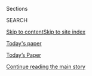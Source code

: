 <div id="app">

<div>

<div class="NYTAppHideMasthead css-zz1s19 e1suatyy0">

<div class="section css-ui9rw0 e1suatyy2">

<div class="css-11hrj97 er09x8g0">

<div class="css-6n7j50">

</div>

<span class="css-1dv1kvn">Sections</span>

<div class="css-10488qs">

<span class="css-1dv1kvn">SEARCH</span>

</div>

[Skip to content](#site-content)[Skip to site index](#site-index)

</div>

<div id="masthead-section-label" class="css-1fnb9ct eaxe0e00">

[Today's
paper](https://www.nytimes3xbfgragh.onion/section/todayspaper)

</div>

<div class="css-10698na e1huz5gh0">

</div>

</div>

<div id="masthead-bar-one" class="section hasLinks css-15hmgas e1csuq9d3">

<div class="css-uqyvli e1csuq9d0">

</div>

<div class="css-1uqjmks e1csuq9d1">

</div>

<div class="css-9e9ivx">

[](https://myaccount.nytimes3xbfgragh.onion/auth/login?response_type=cookie&client_id=vi)

</div>

<div class="css-1bvtpon e1csuq9d2">

[Today’s Paper](https://www.nytimes3xbfgragh.onion/section/todayspaper)

</div>

</div>

</div>

</div>

<div data-aria-hidden="false">

<div id="site-content" data-role="main">

<div class="css-1ffjgkm">

</div>

<div id="top-wrapper" class="css-15p45cc eaca97t0" type="top">

<div id="top-slug" class="css-19x0jxb eaca97t1" hidden="">

Advertisement

</div>

[Continue reading the main
story](#after-top)

<div class="ad top-wrapper" style="text-align:center;height:100%;display:block;min-height:90px">

<div id="top" class="place-ad" data-position="top" data-size-key="top">

</div>

</div>

<div id="after-top">

</div>

</div>

<div id="collection-todays-new-york-times" class="section css-15h4p1b e9abtgs0">

<div class="css-1j21atc e1svk9qx1">

<div class="css-fmiefx e1svk9qx2">

<div class="css-1hk7r2m eu54l5x0">

<div id="sponsor-wrapper" class="css-7a1pgi eaca97t0" type="sponsor" hidden="">

<div id="sponsor-slug" class="css-1l4mleb eaca97t1" hidden="">

Supported by

</div>

[Continue reading the main
story](#after-sponsor)

<div id="sponsor" class="ad sponsor-wrapper" style="text-align:left;height:100%;display:block">

</div>

<div id="after-sponsor">

</div>

</div>

</div>

</div>

<div class="css-nfcc9b e1svk9qx3">

<div class="css-vl9dhg e1svk9qx5">

<div class="css-1nrhkj6 e1svk9qx6">

# Today’s Paper

<div class="follow-button-placeholder" data-collection-id="">

</div>

</div>

<div class="css-15h8lyg">

<div class="css-i3zuer">

The Times in Print For

</div>

<div class="css-1vd26hw">

</div>

</div>

</div>

</div>

</div>

1.  [The Front Page](#thefrontpage)
2.  [International](#international)
3.  [National](#national)
4.  [Obituaries](#obituaries)
5.  [New York](#newyork)
6.  [Arts & Leisure](#arts&leisure)
7.  [Sunday Business](#sundaybusiness)
8.  [Sunday Review](#sundayreview)
9.  [Travel](#travel)
10. [Magazine](#magazine)
11. [Book Review](#bookreview)
12. [Sports Sunday](#sportssunday)
13. [Sunday Styles](#sundaystyles)
14. [Vows](#vows)
15. [Real Estate](#realestate)
16. [Today's Correction
    Article](#today'scorrectionarticle)

<div class="css-4svvz1 ekkqrpp0">

<div class="section css-u82chm ebkl1p30">

<span id="thefrontpage"></span>

## The Front Page

<div class="css-gfgt40 ekkqrpp1">

## Highlights

1.  ![<span class="css-1nk1g0h e1oaj3zl2"><span class="css-1dv1kvn">Credit</span>Lukas
    Schulze/Getty
    Images</span>](https://static01.graylady3jvrrxbe.onion/images/2018/06/17/business/17tradewar-1-sub/17tradewar-1-videoLarge.jpg)
    
    <div class="css-10wtrbd">
    
    <div class="css-1dqkjed">
    
    [![](https://static01.graylady3jvrrxbe.onion/images/2018/06/17/business/17tradewar-1-sub/17tradewar-1-thumbStandard.jpg)](/2018/06/16/business/tariffs-trade-war.html)
    
    </div>
    
    ## [Just the Fear of a Trade War Is Straining the Global Economy](/2018/06/16/business/tariffs-trade-war.html)
    
    As President Trump intensifies trade hostilities, the potential for
    conflict has begun to disrupt business, sowing worries about global
    economic
    growth.
    
    <span class="css-me3p27"></span><span class="css-1dydysp e4e4i5l3"></span><span class="css-9voj2j">By
    <span class="css-1baulvz" itemprop="name">Peter S. Goodman</span>,
    <span class="css-1baulvz" itemprop="name">Ian Austen</span> and
    <span class="css-1baulvz last-byline" itemprop="name">Elisabeth
    Malkin</span></span>
    
    </div>

2.  ![<span class="css-1nk1g0h e1oaj3zl2"><span class="css-1dv1kvn">Credit</span>The
    New York
    Times</span>](https://static01.graylady3jvrrxbe.onion/images/2018/06/17/business/17pregnancy-promo/17pregnancy-promo-videoLarge-v7.jpg)
    
    <div class="css-10wtrbd">
    
    <div class="css-1dqkjed">
    
    [![](https://static01.graylady3jvrrxbe.onion/images/2018/06/17/business/17pregnancy-promo/17pregnancy-promo-thumbStandard-v3.jpg)](/interactive/2018/06/15/business/pregnancy-discrimination.html)
    
    </div>
    
    ## [Pregnancy Discrimination Is Rampant Inside America’s Biggest Companies](/interactive/2018/06/15/business/pregnancy-discrimination.html)
    
    Many pregnant women have been systematically sidelined in the
    workplace. They’re passed over for promotions and raises. They’re
    fired when they
    complain.
    
    <span class="css-me3p27"></span><span class="css-1dydysp e4e4i5l3"></span><span class="css-9voj2j">By
    <span class="css-1baulvz" itemprop="name">Natalie Kitroeff</span>
    and <span class="css-1baulvz last-byline" itemprop="name">Jessica
    Silver-Greenberg</span></span>
    
    </div>

3.  1.  ![<span class="css-1nk1g0h e1oaj3zl2"><span class="css-1dv1kvn">Credit</span>John
        Moore/Getty
        Images</span>](https://static01.graylady3jvrrxbe.onion/images/2018/06/17/us/17dc-separate/merlin_139496637_969cb74a-4d01-4350-84a6-ebb29a2278ad-videoLarge.jpg)
        
        <div class="css-10wtrbd">
        
        ## [How Trump Came to Enforce a Practice of Separating Migrant Families](/2018/06/16/us/politics/family-separation-trump.html)
        
        <div class="css-ajkwsy">
        
        [![](https://static01.graylady3jvrrxbe.onion/images/2018/06/17/us/17dc-separate/merlin_139496637_969cb74a-4d01-4350-84a6-ebb29a2278ad-thumbStandard.jpg)](/2018/06/16/us/politics/family-separation-trump.html)
        
        </div>
        
        Inside the Trump administration, there is unease about the
        tactic, but immigration hard-liners like Stephen Miller never
        gave up on it after the idea was dropped early in Mr. Trump’s
        term.
        
        <span class="css-me3p27"></span><span class="css-1dydysp e4e4i5l3"></span><span class="css-9voj2j">By
        <span class="css-1baulvz" itemprop="name">Julie Hirschfeld
        Davis</span> and
        <span class="css-1baulvz last-byline" itemprop="name">Michael D.
        Shear</span></span>
        
        </div>
    
    2.  ![<span class="css-1nk1g0h e1oaj3zl2"><span class="css-1dv1kvn">Credit</span>JP
        Black/LightRocket, via Getty
        Images</span>](https://static01.graylady3jvrrxbe.onion/images/2018/06/17/world/17smolensk1/merlin_138596121_b6de8598-4146-415b-8d55-6a14717a2a65-videoLarge.jpg)
        
        <div class="css-10wtrbd">
        
        ## [After a President’s Shocking Death, a Suspicious Twin Reshapes a Nation](/2018/06/16/world/europe/poland-kaczynski-smolensk.html)
        
        <div class="css-ajkwsy">
        
        [![](https://static01.graylady3jvrrxbe.onion/images/2018/06/17/world/17smolensk1/xxsmolensk1-thumbStandard.jpg)](/2018/06/16/world/europe/poland-kaczynski-smolensk.html)
        
        </div>
        
        The 2010 death of Jaroslaw Kaczynski’s brother drove his rise to
        become undisputed power broker in Poland, a country that has
        begun to lean away from
        democracy.
        
        <span class="css-me3p27"></span><span class="css-1dydysp e4e4i5l3"></span><span class="css-9voj2j">By
        <span class="css-1baulvz last-byline" itemprop="name">Marc
        Santora</span></span>
        
        </div>

</div>

<div class="css-p9s95d">

<div class="css-12y5jls">

1.  
    
    <div class="css-14thodx">
    
    <div class="css-141drxa">
    
    [](/2018/06/16/us/sally-hemings-exhibit-monticello.html)
    
    ![](https://static01.graylady3jvrrxbe.onion/images/2018/06/13/us/00jefferson-01alt/00jefferson-01alt-jumbo.jpg?quality=75&auto=webp&disable=upscale)
    
    ## Monticello Is Done Avoiding Jefferson’s Relationship With Sally Hemings
    
    A new exhibit grapples with the reality of slavery and deals a final
    blow to two centuries of ignoring or covering up what amounted to an
    open secret.
    
    <div class="css-9t0aj2 ea5icrr0">
    
    By <span class="css-1n7hynb">Farah Stockman <span>and</span>
    Gabriella Demczuk</span>
    
    </div>
    
    </div>
    
    <div class="css-1eeg3ce">
    
    Page
    A1
    
    </div>
    
    </div>

2.  
    
    <div class="css-14thodx">
    
    <div class="css-141drxa">
    
    [](/2018/06/17/business/ford-detroit-station.html)
    
    ![](https://static01.graylady3jvrrxbe.onion/images/2018/06/17/business/17FORD-1/merlin_139530369_4cebeab2-6dc1-404e-98be-56096375ae40-jumbo.jpg?quality=75&auto=webp&disable=upscale)
    
    ## Ford Aims to Revive a Detroit Train Station, and Itself
    
    By renovating a symbol of the city’s decline, the company hopes to
    create a magnet for the talent needed to prevail in the next
    automotive era.
    
    <div class="css-9t0aj2 ea5icrr0">
    
    By <span class="css-1n7hynb">Neal E. Boudette</span>
    
    </div>
    
    </div>
    
    <div class="css-1eeg3ce">
    
    Page BU1
    
    </div>
    
    </div>

3.  
    
    <div class="css-14thodx">
    
    <div class="css-141drxa">
    
    [](/2018/06/16/us/politics/trump-democrats-separation-policy.html)
    
    ## Trump Again Falsely Blames Democrats for His Separation Tactic
    
    <div class="css-9t0aj2 ea5icrr0">
    
    By <span class="css-1n7hynb">Julie Hirschfeld Davis</span>
    
    </div>
    
    </div>
    
    <div class="css-1eeg3ce">
    
    Page
    A19
    
    </div>
    
    </div>

4.  
    
    <div class="css-14thodx">
    
    <div class="css-141drxa">
    
    [](/2018/06/16/world/africa/south-africa-elephants-tusks.html)
    
    ## Where Female Elephants Without Tusks Roam — and Poachers Stay Away
    
    <div class="css-9t0aj2 ea5icrr0">
    
    By <span class="css-1n7hynb">Rod Nordland</span>
    
    </div>
    
    </div>
    
    <div class="css-1eeg3ce">
    
    Page
    A6
    
    </div>
    
    </div>

5.  
    
    <div class="css-14thodx">
    
    <div class="css-141drxa">
    
    [](/2018/06/16/us/politics/kentucky-house-race-mcgrath.html)
    
    ## In Conservative Kentucky, Power of Female Candidates Is Tested in Key House Race
    
    <div class="css-9t0aj2 ea5icrr0">
    
    By <span class="css-1n7hynb">Michael Tackett</span>
    
    </div>
    
    </div>
    
    <div class="css-1eeg3ce">
    
    Page A12
    
    </div>
    
    </div>

6.  
    
    <div class="css-14thodx">
    
    <div class="css-141drxa">
    
    [](/2018/06/16/style/andy-warhol-interview.html)
    
    ## The Great Interview Magazine Caper
    
    <div class="css-9t0aj2 ea5icrr0">
    
    By <span class="css-1n7hynb">Jacob Bernstein</span>
    
    </div>
    
    </div>
    
    <div class="css-1eeg3ce">
    
    Page ST1
    
    </div>
    
    </div>

7.  
    
    <div class="css-14thodx">
    
    <div class="css-141drxa">
    
    [](/2018/06/16/sports/golf/phil-mickelson-ball-us-open.html)
    
    ## What Was Phil Mickelson Thinking?
    
    <div class="css-9t0aj2 ea5icrr0">
    
    By <span class="css-1n7hynb">Bill Pennington</span>
    
    </div>
    
    </div>
    
    <div class="css-1eeg3ce">
    
    Page
    SP1
    
    </div>
    
    </div>

8.  
    
    <div class="css-14thodx">
    
    <div class="css-141drxa">
    
    [](/2018/06/16/sports/-us-open-yacht-privacy.html)
    
    ## By Land or by Sea, U.S. Open Golfers Got Creative About Their Lodging
    
    <div class="css-9t0aj2 ea5icrr0">
    
    By <span class="css-1n7hynb">Karen Crouse</span>
    
    </div>
    
    </div>
    
    <div class="css-1eeg3ce">
    
    Page SP10
    
    </div>
    
    </div>

</div>

<div class="css-e8rtmy">

<div class="css-p6aiyf">

## TODAYS FRONT PAGES

<div class="css-1ynbx7u">

1.  <span class="css-wn3dab">Edition:</span>
2.  New York
3.  National
4.  International

</div>

<div class="css-1b7i6zk">

</div>

</div>

<div class="css-9n0xhu">

[](http://app.nytimes3xbfgragh.onion/todayspaper)

<div class="css-1xuus33">

<div class="css-136rh60">

### Another Way to Read Today’s Paper

The daily newspaper, reimagined for the Web. Available to
subscribers.

</div>

<div class="css-1fzqjj2">

![](https://static01.graylady3jvrrxbe.onion/images/section/todayspaper/promo-img@2x.png)

</div>

</div>

<div class="css-xi606m">

<span>Try It Now</span>

</div>

</div>

</div>

</div>

</div>

<div id="mid1-wrapper" class="css-92qh85 eaca97t0" type="rank">

<div id="mid1-slug" class="css-1tag3rd eaca97t1">

Advertisement

</div>

[Continue reading the main
story](#after-mid1)

<div id="mid1" class="ad mid1-wrapper" style="text-align:center;height:100%;display:block">

</div>

<div id="after-mid1">

</div>

</div>

<div class="section css-u82chm ebkl1p30">

<span id="international"></span>

## International

1.  
    
    <div class="css-14thodx">
    
    <div class="css-141drxa">
    
    [](/2018/06/16/world/africa/south-africa-elephants-tusks.html)
    
    ## Where Female Elephants Without Tusks Roam — and Poachers Stay Away
    
    <div class="css-9t0aj2 ea5icrr0">
    
    By <span class="css-1n7hynb">Rod Nordland</span>
    
    </div>
    
    </div>
    
    <div class="css-1eeg3ce">
    
    Page
    A6
    
    </div>
    
    </div>

2.  
    
    <div class="css-14thodx">
    
    <div class="css-141drxa">
    
    [](/2018/06/16/world/europe/sentsov-russia-hunger-strike-world-cup.html)
    
    ## Hunger Strike Creates Unwanted Backdrop for Russia During World Cup
    
    <div class="css-9t0aj2 ea5icrr0">
    
    By <span class="css-1n7hynb">Andrew E. Kramer</span>
    
    </div>
    
    </div>
    
    <div class="css-1eeg3ce">
    
    Page
    A4
    
    </div>
    
    </div>

3.  
    
    <div class="css-14thodx">
    
    <div class="css-141drxa">
    
    [](/2018/06/16/world/europe/paris-bistro-cafe-unesco.html)
    
    ## Paris Bistros Became Symbols of Resilience. But Are They Unesco Worthy?
    
    <div class="css-9t0aj2 ea5icrr0">
    
    By <span class="css-1n7hynb">Claire Mufson</span>
    
    </div>
    
    </div>
    
    <div class="css-1eeg3ce">
    
    Page A8
    
    </div>
    
    </div>

<div class="css-k0b1g2">

Show More in
    International

</div>

</div>

<div class="section css-u82chm ebkl1p30">

<span id="national"></span>

## National

1.  
    
    <div class="css-14thodx">
    
    <div class="css-141drxa">
    
    [](/2018/06/16/us/politics/kentucky-house-race-mcgrath.html)
    
    ## In Conservative Kentucky, Power of Female Candidates Is Tested in Key House Race
    
    <div class="css-9t0aj2 ea5icrr0">
    
    By <span class="css-1n7hynb">Michael Tackett</span>
    
    </div>
    
    </div>
    
    <div class="css-1eeg3ce">
    
    Page
    A12
    
    </div>
    
    </div>

2.  
    
    <div class="css-14thodx">
    
    <div class="css-141drxa">
    
    [](/2018/06/16/us/affirmative-action-asian-americans.html)
    
    ## Asian-Americans Face Multiple Fronts in Battle Over Affirmative Action
    
    <div class="css-9t0aj2 ea5icrr0">
    
    By <span class="css-1n7hynb">John Eligon</span>
    
    </div>
    
    </div>
    
    <div class="css-1eeg3ce">
    
    Page
    A14
    
    </div>
    
    </div>

3.  
    
    <div class="css-14thodx">
    
    <div class="css-141drxa">
    
    [](/2018/06/16/us/politics/kraninger-consumer-financial-bureau.html)
    
    ## White House Confirms That Mulvaney Deputy Is Pick to Lead Consumer Bureau
    
    <div class="css-9t0aj2 ea5icrr0">
    
    By <span class="css-1n7hynb">Glenn Thrush</span>
    
    </div>
    
    </div>
    
    <div class="css-1eeg3ce">
    
    Page A14
    
    </div>
    
    </div>

<div class="css-k0b1g2">

Show More in National

</div>

</div>

<div id="mid2-wrapper" class="css-92qh85 eaca97t0" type="rank">

<div id="mid2-slug" class="css-1tag3rd eaca97t1">

Advertisement

</div>

[Continue reading the main
story](#after-mid2)

<div id="mid2" class="ad mid2-wrapper" style="text-align:center;height:100%;display:block">

</div>

<div id="after-mid2">

</div>

</div>

<div class="section css-u82chm ebkl1p30">

<span id="obituaries"></span>

## Obituaries

1.  
    
    <div class="css-14thodx">
    
    <div class="css-141drxa">
    
    [](/2018/06/15/obituaries/stephen-reid-gentleman-bank-robber-turned-writer-dies-at-68.html)
    
    ## Stephen Reid, Gentleman Bank Robber Turned Writer, Dies at 68
    
    <div class="css-9t0aj2 ea5icrr0">
    
    By <span class="css-1n7hynb">Ian Austen</span>
    
    </div>
    
    </div>
    
    <div class="css-1eeg3ce">
    
    Page
    A25
    
    </div>
    
    </div>

2.  
    
    <div class="css-14thodx">
    
    <div class="css-141drxa">
    
    [](/2018/06/15/obituaries/yvette-horner-frances-star-accordionist-is-dead-at-95.html)
    
    ## Yvette Horner, France’s Star Accordionist, Is Dead at 95
    
    <div class="css-9t0aj2 ea5icrr0">
    
    By <span class="css-1n7hynb">Neil Genzlinger</span>
    
    </div>
    
    </div>
    
    <div class="css-1eeg3ce">
    
    Page A26
    
    </div>
    
    </div>

3.  
    
    <div class="css-14thodx">
    
    <div class="css-141drxa">
    
    [](/2018/06/15/obituaries/george-leighton-dies-chicago.html)
    
    ## George N. Leighton, Lawyer Who Fought Segregation, Dies at 105
    
    <div class="css-9t0aj2 ea5icrr0">
    
    By <span class="css-1n7hynb">Mitch Smith</span>
    
    </div>
    
    </div>
    
    <div class="css-1eeg3ce">
    
    Page
    A26
    
    </div>
    
    </div>

</div>

<div class="section css-u82chm ebkl1p30">

<span id="newyork"></span>

## New York

1.  
    
    <div class="css-14thodx">
    
    <div class="css-141drxa">
    
    [](/2018/06/15/nyregion/watch-world-cup-new-york.html)
    
    ## Watching the 2018 World Cup? Polyglot New York Has Got You Covered
    
    <div class="css-9t0aj2 ea5icrr0">
    
    By <span class="css-1n7hynb">George Vecsey</span>
    
    </div>
    
    </div>
    
    <div class="css-1eeg3ce">
    
    Page
    MB1
    
    </div>
    
    </div>

2.  
    
    <div class="css-14thodx">
    
    <div class="css-141drxa">
    
    [](/2018/06/15/nyregion/how-corey-johnson-city-council-speaker-spends-his-sundays.html)
    
    ## How Corey Johnson, City Council Speaker, Spends His Sundays
    
    <div class="css-9t0aj2 ea5icrr0">
    
    By <span class="css-1n7hynb">John Leland</span>
    
    </div>
    
    </div>
    
    <div class="css-1eeg3ce">
    
    Page MB2
    
    </div>
    
    </div>

3.  
    
    <div class="css-14thodx">
    
    <div class="css-141drxa">
    
    [](/2018/06/14/nyregion/brooklyn-superhero-festival.html)
    
    ## Brooklyn’s D.I.Y. Comic-Con
    
    <div class="css-9t0aj2 ea5icrr0">
    
    By <span class="css-1n7hynb">Helene Stapinski</span>
    
    </div>
    
    </div>
    
    <div class="css-1eeg3ce">
    
    Page MB2
    
    </div>
    
    </div>

<div class="css-k0b1g2">

Show More in New York

</div>

</div>

<div id="mid3-wrapper" class="css-92qh85 eaca97t0" type="rank">

<div id="mid3-slug" class="css-1tag3rd eaca97t1">

Advertisement

</div>

[Continue reading the main
story](#after-mid3)

<div id="mid3" class="ad mid3-wrapper" style="text-align:center;height:100%;display:block">

</div>

<div id="after-mid3">

</div>

</div>

<div class="section css-u82chm ebkl1p30">

<span id="arts&amp;leisure"></span>

## Arts & Leisure

1.  
    
    <div class="css-14thodx">
    
    <div class="css-141drxa">
    
    [](/2018/06/12/movies/oceans-8-gender-swap.html)
    
    ## The Trouble With Hollywood’s Gender Flips
    
    <div class="css-9t0aj2 ea5icrr0">
    
    By <span class="css-1n7hynb">Amanda Hess</span>
    
    </div>
    
    </div>
    
    <div class="css-1eeg3ce">
    
    Page
    AR1
    
    </div>
    
    </div>

2.  
    
    <div class="css-14thodx">
    
    <div class="css-141drxa">
    
    [](/2018/06/14/movies/snapchat-3d-bitmoji-animation-augmented-reality.html)
    
    ## How Snapchat Makes Mini Movies in Augmented Reality
    
    <div class="css-9t0aj2 ea5icrr0">
    
    By <span class="css-1n7hynb">Reggie Ugwu</span>
    
    </div>
    
    </div>
    
    <div class="css-1eeg3ce">
    
    Page
    AR1
    
    </div>
    
    </div>

3.  
    
    <div class="css-14thodx">
    
    <div class="css-141drxa">
    
    [](/2018/06/15/movies/jeff-goldblum-jurassic-world.html)
    
    ## Jeff Goldblum, Back in ‘Jurassic World’ and Making a Small Role Big
    
    <div class="css-9t0aj2 ea5icrr0">
    
    By <span class="css-1n7hynb">Kathryn Shattuck</span>
    
    </div>
    
    </div>
    
    <div class="css-1eeg3ce">
    
    Page AR2
    
    </div>
    
    </div>

<div class="css-k0b1g2">

Show More in Arts &
    Leisure

</div>

</div>

<div class="section css-u82chm ebkl1p30">

<span id="sundaybusiness"></span>

## Sunday Business

1.  
    
    <div class="css-14thodx">
    
    <div class="css-141drxa">
    
    [](/2018/06/16/business/energy-environment/saudi-arabia-aramco.html)
    
    ## An Oil Giant Is Taking Big Steps. Saudi Arabia Can’t Afford for It to Slip.
    
    <div class="css-9t0aj2 ea5icrr0">
    
    By <span class="css-1n7hynb">Stanley Reed</span>
    
    </div>
    
    </div>
    
    <div class="css-1eeg3ce">
    
    Page BU1
    
    </div>
    
    </div>

2.  
    
    <div class="css-14thodx">
    
    <div class="css-141drxa">
    
    [](/2018/06/17/business/ford-detroit-station.html)
    
    ## Ford Aims to Revive a Detroit Train Station, and Itself
    
    <div class="css-9t0aj2 ea5icrr0">
    
    By <span class="css-1n7hynb">Neal E. Boudette</span>
    
    </div>
    
    </div>
    
    <div class="css-1eeg3ce">
    
    Page BU1
    
    </div>
    
    </div>

3.  
    
    <div class="css-14thodx">
    
    <div class="css-141drxa">
    
    [](/2018/06/15/business/jacobs-diver-new-york.html)
    
    ## And to Think That I Saw It in New York Harbor
    
    <div class="css-9t0aj2 ea5icrr0">
    
    As told to <span class="css-1n7hynb">Patricia R. Olsen</span>
    
    </div>
    
    </div>
    
    <div class="css-1eeg3ce">
    
    Page BU2
    
    </div>
    
    </div>

<div class="css-k0b1g2">

Show More in Sunday Business

</div>

</div>

<div id="mid4-wrapper" class="css-92qh85 eaca97t0" type="rank">

<div id="mid4-slug" class="css-1tag3rd eaca97t1">

Advertisement

</div>

[Continue reading the main
story](#after-mid4)

<div id="mid4" class="ad mid4-wrapper" style="text-align:center;height:100%;display:block">

</div>

<div id="after-mid4">

</div>

</div>

<div class="section css-u82chm ebkl1p30">

<span id="sundayreview"></span>

## Sunday Review

1.  
    
    <div class="css-14thodx">
    
    <div class="css-141drxa">
    
    [](/2018/06/15/opinion/sunday/moustached-kingfisher-internet-harassment.html)
    
    ## The Ornithologist the Internet Called a Murderer
    
    <div class="css-9t0aj2 ea5icrr0">
    
    By <span class="css-1n7hynb">Kirk Wallace Johnson</span>
    
    </div>
    
    </div>
    
    <div class="css-1eeg3ce">
    
    Page SR1
    
    </div>
    
    </div>

2.  
    
    <div class="css-14thodx">
    
    <div class="css-141drxa">
    
    [](/2018/06/15/opinion/sunday/trump-china-america-first.html)
    
    ## The Trump Doctrine Is Winning and the World Is Losing
    
    <div class="css-9t0aj2 ea5icrr0">
    
    By <span class="css-1n7hynb">Kori Schake</span>
    
    </div>
    
    </div>
    
    <div class="css-1eeg3ce">
    
    Page SR1
    
    </div>
    
    </div>

3.  
    
    <div class="css-14thodx">
    
    <div class="css-141drxa">
    
    [](/2018/06/14/opinion/sunday/sarah-huckabee-sanders-briefings.html)
    
    ## The Sarah Sanders Pledge
    
    <div class="css-9t0aj2 ea5icrr0">
    
    By <span class="css-1n7hynb">Hart Seely</span>
    
    </div>
    
    </div>
    
    <div class="css-1eeg3ce">
    
    Page SR2
    
    </div>
    
    </div>

<div class="css-k0b1g2">

Show More in Sunday
    Review

</div>

</div>

<div class="section css-u82chm ebkl1p30">

<span id="travel"></span>

## Travel

1.  
    
    <div class="css-14thodx">
    
    <div class="css-141drxa">
    
    [](/2018/06/11/travel/francine-prose-montreal-family-travel.html)
    
    ## Francine Prose on Montreal in the Spring: The Time of the Butterflies
    
    <div class="css-9t0aj2 ea5icrr0">
    
    By <span class="css-1n7hynb">Francine Prose</span>
    
    </div>
    
    </div>
    
    <div class="css-1eeg3ce">
    
    Page
    TR1
    
    </div>
    
    </div>

2.  
    
    <div class="css-14thodx">
    
    <div class="css-141drxa">
    
    [](/2018/06/05/travel/hawaii-gabbard-volcano.html)
    
    ## Hawaii Rep. Tulsi Gabbard Wants Tourists to Stay Away from Volcano
    
    <div class="css-9t0aj2 ea5icrr0">
    
    By <span class="css-1n7hynb">Audrey E. Hoffer</span>
    
    </div>
    
    </div>
    
    <div class="css-1eeg3ce">
    
    Page TR2
    
    </div>
    
    </div>

3.  
    
    <div class="css-14thodx">
    
    <div class="css-141drxa">
    
    [](/2018/06/13/travel/food-festivals-hotels.html)
    
    ## 5 Getaways With Local Food Festivals That Are Worth the Trip
    
    <div class="css-9t0aj2 ea5icrr0">
    
    By <span class="css-1n7hynb">Shivani Vora</span>
    
    </div>
    
    </div>
    
    <div class="css-1eeg3ce">
    
    Page TR2
    
    </div>
    
    </div>

<div class="css-k0b1g2">

Show More in Travel

</div>

</div>

<div id="mid5-wrapper" class="css-92qh85 eaca97t0" type="rank">

<div id="mid5-slug" class="css-1tag3rd eaca97t1">

Advertisement

</div>

[Continue reading the main
story](#after-mid5)

<div id="mid5" class="ad mid5-wrapper" style="text-align:center;height:100%;display:block">

</div>

<div id="after-mid5">

</div>

</div>

<div class="section css-u82chm ebkl1p30">

<span id="magazine"></span>

## Magazine

1.  
    
    <div class="css-14thodx">
    
    <div class="css-141drxa">
    
    [](/2018/06/13/magazine/veterans-ptsd-drone-warrior-wounds.html)
    
    ## The Wounds of the Drone Warrior
    
    <div class="css-9t0aj2 ea5icrr0">
    
    By <span class="css-1n7hynb">Eyal Press</span>
    
    </div>
    
    </div>
    
    <div class="css-1eeg3ce">
    
    Page MM30
    
    </div>
    
    </div>

2.  
    
    <div class="css-14thodx">
    
    <div class="css-141drxa">
    
    [](/2018/06/13/magazine/readers-respond-to-the-6-318-issue.html)
    
    ## Readers Respond to the 6.3.18 Issue
    
    <div class="css-9t0aj2 ea5icrr0">
    
    By <span class="css-1n7hynb">The New York Times Magazine</span>
    
    </div>
    
    </div>
    
    <div class="css-1eeg3ce">
    
    Page
    MM7
    
    </div>
    
    </div>

3.  
    
    <div class="css-14thodx">
    
    <div class="css-141drxa">
    
    [](/2018/06/13/magazine/white-people-are-noticing-something-new-their-own-whiteness.html)
    
    ## White People Are Noticing Something New: Their Own Whiteness
    
    <div class="css-9t0aj2 ea5icrr0">
    
    By <span class="css-1n7hynb">Emily Bazelon</span>
    
    </div>
    
    </div>
    
    <div class="css-1eeg3ce">
    
    Page MM9
    
    </div>
    
    </div>

<div class="css-k0b1g2">

Show More in Magazine

</div>

</div>

<div class="section css-u82chm ebkl1p30">

<span id="bookreview"></span>

## Book Review

1.  
    
    <div class="css-14thodx">
    
    <div class="css-141drxa">
    
    [](/2018/06/11/books/review/henry-alford-and-then-we-danced.html)
    
    ## Misty Copeland Pirouettes Through Two Books on Dance
    
    <div class="css-9t0aj2 ea5icrr0">
    
    By <span class="css-1n7hynb">Misty Copeland</span>
    
    </div>
    
    </div>
    
    <div class="css-1eeg3ce">
    
    Page BR1
    
    </div>
    
    </div>

2.  
    
    <div class="css-14thodx">
    
    <div class="css-141drxa">
    
    [](/2018/06/12/books/review/new-noteworthy-bonnie-wertheim.html)
    
    ## New & Noteworthy
    
    <div class="css-9t0aj2 ea5icrr0">
    
    </div>
    
    </div>
    
    <div class="css-1eeg3ce">
    
    Page BR4
    
    </div>
    
    </div>

3.  
    
    <div class="css-14thodx">
    
    <div class="css-141drxa">
    
    [](/2018/06/15/books/review/letters-to-the-editor.html)
    
    ## Letters to the Editor
    
    <div class="css-9t0aj2 ea5icrr0">
    
    </div>
    
    </div>
    
    <div class="css-1eeg3ce">
    
    Page BR5
    
    </div>
    
    </div>

<div class="css-k0b1g2">

Show More in Book Review

</div>

</div>

<div id="mid6-wrapper" class="css-92qh85 eaca97t0" type="rank">

<div id="mid6-slug" class="css-1tag3rd eaca97t1">

Advertisement

</div>

[Continue reading the main
story](#after-mid6)

<div id="mid6" class="ad mid6-wrapper" style="text-align:center;height:100%;display:block">

</div>

<div id="after-mid6">

</div>

</div>

<div class="section css-u82chm ebkl1p30">

<span id="sportssunday"></span>

## Sports Sunday

1.  
    
    <div class="css-14thodx">
    
    <div class="css-141drxa">
    
    [](/2018/06/16/sports/golf/phil-mickelson-ball-us-open.html)
    
    ## What Was Phil Mickelson Thinking?
    
    <div class="css-9t0aj2 ea5icrr0">
    
    By <span class="css-1n7hynb">Bill Pennington</span>
    
    </div>
    
    </div>
    
    <div class="css-1eeg3ce">
    
    Page SP1
    
    </div>
    
    </div>

2.  
    
    <div class="css-14thodx">
    
    <div class="css-141drxa">
    
    [](/2018/06/16/sports/world-cup/argentina-iceland.html)
    
    ## World Cup: Iceland Ties Argentina, but You Can Call It a Victory
    
    <div class="css-9t0aj2 ea5icrr0">
    
    By <span class="css-1n7hynb">Rory Smith</span>
    
    </div>
    
    </div>
    
    <div class="css-1eeg3ce">
    
    Page
    SP1
    
    </div>
    
    </div>

3.  
    
    <div class="css-14thodx">
    
    <div class="css-141drxa">
    
    [](/2018/06/16/sports/baseball/jesse-biddle-braves-phillies-roy-halladay.html)
    
    ## A Rookie Treasures Lessons From Roy Halladay
    
    <div class="css-9t0aj2 ea5icrr0">
    
    By <span class="css-1n7hynb">Tyler Kepner</span>
    
    </div>
    
    </div>
    
    <div class="css-1eeg3ce">
    
    Page SP2
    
    </div>
    
    </div>

<div class="css-k0b1g2">

Show More in Sports Sunday

</div>

</div>

<div class="section css-u82chm ebkl1p30">

<span id="sundaystyles"></span>

## Sunday Styles

1.  
    
    <div class="css-14thodx">
    
    <div class="css-141drxa">
    
    [](/2018/06/16/style/andy-warhol-interview.html)
    
    ## The Great Interview Magazine Caper
    
    <div class="css-9t0aj2 ea5icrr0">
    
    By <span class="css-1n7hynb">Jacob Bernstein</span>
    
    </div>
    
    </div>
    
    <div class="css-1eeg3ce">
    
    Page ST1
    
    </div>
    
    </div>

2.  
    
    <div class="css-14thodx">
    
    <div class="css-141drxa">
    
    [](/2018/06/16/style/23-and-me-ancestry-dna.html)
    
    ## Are Genetic Testing Sites the New Social Networks?
    
    <div class="css-9t0aj2 ea5icrr0">
    
    By <span class="css-1n7hynb">Alyson Krueger</span>
    
    </div>
    
    </div>
    
    <div class="css-1eeg3ce">
    
    Page ST1
    
    </div>
    
    </div>

3.  
    
    <div class="css-14thodx">
    
    <div class="css-141drxa">
    
    [](/2018/06/12/t-magazine/danh-vo-pho-recipe.html)
    
    ## An Artist’s Pho, Inspired by His Childhood in Vietnam
    
    <div class="css-9t0aj2 ea5icrr0">
    
    By <span class="css-1n7hynb">Nick Marino</span>
    
    </div>
    
    </div>
    
    <div class="css-1eeg3ce">
    
    Page ST3
    
    </div>
    
    </div>

<div class="css-k0b1g2">

Show More in Sunday Styles

</div>

</div>

<div id="mid7-wrapper" class="css-92qh85 eaca97t0" type="rank">

<div id="mid7-slug" class="css-1tag3rd eaca97t1">

Advertisement

</div>

[Continue reading the main
story](#after-mid7)

<div id="mid7" class="ad mid7-wrapper" style="text-align:center;height:100%;display:block">

</div>

<div id="after-mid7">

</div>

</div>

<div class="section css-u82chm ebkl1p30">

<span id="vows"></span>

## Vows

1.  
    
    <div class="css-14thodx">
    
    <div class="css-141drxa">
    
    [](/2018/06/15/fashion/weddings/another-royal-wedding-this-one-newark-style.html)
    
    ## Another Royal Wedding. This One Newark Style.
    
    <div class="css-9t0aj2 ea5icrr0">
    
    By <span class="css-1n7hynb">Tammy La Gorce</span>
    
    </div>
    
    </div>
    
    <div class="css-1eeg3ce">
    
    Page ST11
    
    </div>
    
    </div>

2.  
    
    <div class="css-14thodx">
    
    <div class="css-141drxa">
    
    [](/2018/06/17/fashion/weddings/laura-brenner-seamus-dromey.html)
    
    ## Laura Brenner, Seamus Dromey
    
    <div class="css-9t0aj2 ea5icrr0">
    
    </div>
    
    </div>
    
    <div class="css-1eeg3ce">
    
    Page ST11
    
    </div>
    
    </div>

3.  
    
    <div class="css-14thodx">
    
    <div class="css-141drxa">
    
    [](/2018/06/17/fashion/weddings/julie-forman-martin-gehres.html)
    
    ## Julie Forman, Martin Gehres
    
    <div class="css-9t0aj2 ea5icrr0">
    
    </div>
    
    </div>
    
    <div class="css-1eeg3ce">
    
    Page ST11
    
    </div>
    
    </div>

<div class="css-k0b1g2">

Show More in
    Vows

</div>

</div>

<div class="section css-u82chm ebkl1p30">

<span id="realestate"></span>

## Real Estate

1.  
    
    <div class="css-14thodx">
    
    <div class="css-141drxa">
    
    [](/2018/06/15/realestate/for-house-flippers-reality-meets-reality-tv.html)
    
    ## For House Flippers, Reality Meets Reality TV
    
    <div class="css-9t0aj2 ea5icrr0">
    
    By <span class="css-1n7hynb">Ronda Kaysen</span>
    
    </div>
    
    </div>
    
    <div class="css-1eeg3ce">
    
    Page
    RE1
    
    </div>
    
    </div>

2.  
    
    <div class="css-14thodx">
    
    <div class="css-141drxa">
    
    [](/2018/06/15/realestate/larry-silverstein-flees-the-old-fogeys-of-midtown.html)
    
    ## Larry Silverstein Flees the ‘Old Fogeys’ of Midtown
    
    <div class="css-9t0aj2 ea5icrr0">
    
    By <span class="css-1n7hynb">Stefanos Chen</span>
    
    </div>
    
    </div>
    
    <div class="css-1eeg3ce">
    
    Page
    RE1
    
    </div>
    
    </div>

3.  
    
    <div class="css-14thodx">
    
    <div class="css-141drxa">
    
    [](/2018/06/14/realestate/sidewalk-construction-sheds-daily-count.html)
    
    ## All the City’s Sidewalk Sheds
    
    <div class="css-9t0aj2 ea5icrr0">
    
    By <span class="css-1n7hynb">Michael Kolomatsky</span>
    
    </div>
    
    </div>
    
    <div class="css-1eeg3ce">
    
    Page RE2
    
    </div>
    
    </div>

<div class="css-k0b1g2">

Show More in Real Estate

</div>

</div>

<div id="mid8-wrapper" class="css-92qh85 eaca97t0" type="rank">

<div id="mid8-slug" class="css-1tag3rd eaca97t1">

Advertisement

</div>

[Continue reading the main
story](#after-mid8)

<div id="mid8" class="ad mid8-wrapper" style="text-align:center;height:100%;display:block">

</div>

<div id="after-mid8">

</div>

</div>

<div class="section css-u82chm ebkl1p30">

<span id="today&#39;scorrectionarticle"></span>

## Today's Correction Article

1.  
    
    <div class="css-14thodx">
    
    <div class="css-141drxa">
    
    [](/2018/06/16/pageoneplus/corrections-june-17-2018.html)
    
    ## Corrections: June 17, 2018
    
    <div class="css-9t0aj2 ea5icrr0">
    
    </div>
    
    </div>
    
    <div class="css-1eeg3ce">
    
    Page A4
    
    </div>
    
    </div>

</div>

</div>

</div>

</div>

## Site Index

<div>

</div>

## Site Information Navigation

  - [© <span>2020</span> <span>The New York Times
    Company</span>](https://help.nytimes3xbfgragh.onion/hc/en-us/articles/115014792127-Copyright-notice)

<!-- end list -->

  - [NYTCo](https://www.nytco.com/)
  - [Contact
    Us](https://help.nytimes3xbfgragh.onion/hc/en-us/articles/115015385887-Contact-Us)
  - [Work with us](https://www.nytco.com/careers/)
  - [Advertise](https://nytmediakit.com/)
  - [T Brand Studio](http://www.tbrandstudio.com/)
  - [Your Ad
    Choices](https://www.nytimes3xbfgragh.onion/privacy/cookie-policy#how-do-i-manage-trackers)
  - [Privacy](https://www.nytimes3xbfgragh.onion/privacy)
  - [Terms of
    Service](https://help.nytimes3xbfgragh.onion/hc/en-us/articles/115014893428-Terms-of-service)
  - [Terms of
    Sale](https://help.nytimes3xbfgragh.onion/hc/en-us/articles/115014893968-Terms-of-sale)
  - [Site
    Map](https://spiderbites.nytimes3xbfgragh.onion)
  - [Help](https://help.nytimes3xbfgragh.onion/hc/en-us)
  - [Subscriptions](https://www.nytimes3xbfgragh.onion/subscription?campaignId=37WXW)

</div>

</div>
